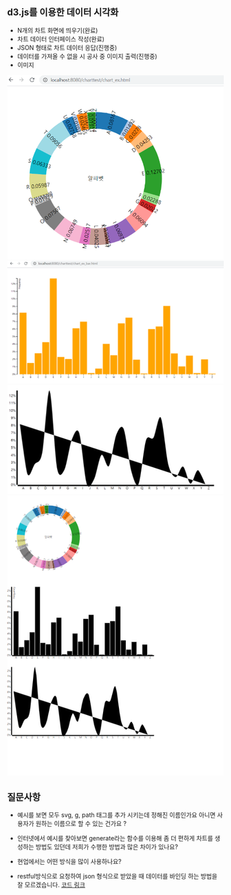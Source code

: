 ## d3.js를 이용한 데이터 시각화
 - N개의 차트 화면에 띄우기(완료)
 - 차트 데이터 인터페이스 작성(완료)
 - JSON 형태로 차트 데이터 응답(진행중)
  - 데이터를 가져올 수 없을 시 공사 중 이미지 출력(진행중)
 - 이미지
 <img src="./image/piechart.png">
 <img src="./image/barchart.png">
 <img src="./image/linechart.png">
 <img src="./image/mainchart.png">

 ## 질문사항
 - 예시를 보면 모두 svg, g, path 태그를 추가 시키는데 정해진 이름인가요 아니면 사용자가 원하는 이름으로 할 수 있는 건가요 ?

 - 인터넷에서 예시를 찾아보면 generate라는 함수를 이용해 좀 더 편하게 차트를 생성하는 방법도 있던데 저희가 수행한 방법과 많은 차이가 있나요?

 - 현업에서는 어떤 방식을 많이 사용하나요?

 - restful방식으로 요청하여 json 형식으로 받았을 때 데이터를 바인딩 하는 방법을 잘 모르겠습니다. [코드 링크](./Qcode)
